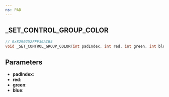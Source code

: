 ```yaml
---
ns: PAD
---
```

## _SET_CONTROL_GROUP_COLOR

```c
// 0x8290252FFF36ACB5
void _SET_CONTROL_GROUP_COLOR(int padIndex, int red, int green, int blue);
```

## Parameters
* **padIndex**:
* **red**:
* **green**:
* **blue**:
